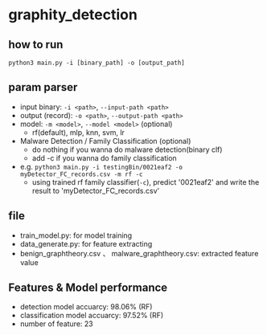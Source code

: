 # graphity_detection

## how to run
`python3 main.py -i [binary_path] -o [output_path]`

## param parser
- input binary: `-i <path>`, `--input-path <path>`
- output (record): `-o <path>`, `--output-path <path>` 
- model: `-m <model>`, `--model <model>` (optional)
  - rf(default), mlp, knn, svm, lr
- Malware Detection / Family Classification (optional)
  - do nothing if you wanna do malware detection(binary clf)
  - add -c if you wanna do family classification
- e.g. `python3 main.py -i testingBin/0021eaf2 -o myDetector_FC_records.csv -m rf -c`
  - using trained rf family classifier(`-c`), predict '0021eaf2' and write the result to 'myDetector_FC_records.csv'

## file 
- train_model.py: for model training
- data_generate.py: for feature extracting
- benign_graphtheory.csv 、 malware_graphtheory.csv: extracted feature value

## Features & Model performance
- detection model accuarcy: 98.06% (RF)
- classification model accuarcy: 97.52% (RF)
- number of feature: 23
